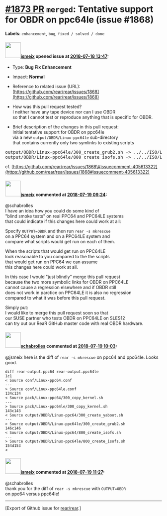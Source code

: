 [\#1873 PR](https://github.com/rear/rear/pull/1873) `merged`: Tentative support for OBDR on ppc64le (issue \#1868)
==================================================================================================================

**Labels**: `enhancement`, `bug`, `fixed / solved / done`

#### <img src="https://avatars.githubusercontent.com/u/1788608?u=925fc54e2ce01551392622446ece427f51e2f0ce&v=4" width="50">[jsmeix](https://github.com/jsmeix) opened issue at [2018-07-18 13:47](https://github.com/rear/rear/pull/1873):

-   Type: **Bug Fix** **Enhancement**

-   Impact: **Normal**

-   Reference to related issue (URL):  
    [https://github.com/rear/rear/issues/1868](https://github.com/rear/rear/issues/1868)

-   How was this pull request tested?  
    I neither have any tape device nor can I use OBDR  
    so that I cannot test or reproduce anything that is specific for
    OBDR.

-   Brief description of the changes in this pull request:  
    Initial tentative support for OBDR on ppc64le  
    via a new `output/OBDR/Linux-ppc64le` sub-directory  
    that contains currently only two symlinks to existing scripts

<pre>
output/OBDR/Linux-ppc64le/300_create_grub2.sh -> ../../ISO/Linux-ppc64le/300_create_grub2.sh
output/OBDR/Linux-ppc64le/800_create_isofs.sh -> ../../ISO/Linux-ppc64le/800_create_isofs.sh
</pre>

cf.
[https://github.com/rear/rear/issues/1868\#issuecomment-405613322](https://github.com/rear/rear/issues/1868#issuecomment-405613322)

#### <img src="https://avatars.githubusercontent.com/u/1788608?u=925fc54e2ce01551392622446ece427f51e2f0ce&v=4" width="50">[jsmeix](https://github.com/jsmeix) commented at [2018-07-19 09:24](https://github.com/rear/rear/pull/1873#issuecomment-406213570):

@schabrolles  
I have an idea how you could do some kind of  
"blind smoke tests" on real PPC64 and PPC64LE systems  
that could indicate if this changes here could work at all:

Specify `OUTPUT=OBDR` and then run `rear -s mkrescue`  
on a PPC64 system and on a PPC64LE system and  
compare what scripts would get run on each of them.

When the scripts that would get run on PPC64LE  
look reasonable to you compared to the the scripts  
that would get run on PPC64 we can assume  
this changes here could work at all.

In this case I would "just blindly" merge this pull request  
because the two more symbolic links for OBDR on PPC64LE  
cannot cause a regression elsewhere and if OBDR still  
does not work in parctice on PPC64LE it is also no regression  
compared to what it was before this pull request.

Simply put:  
I would like to merge this pull request soon so that  
our SUSE partner who tests OBDR on PPC64LE on SLES12  
can try out our ReaR GitHub master code with real OBDR hardware.

#### <img src="https://avatars.githubusercontent.com/u/19491077?u=0021b16ab426902cbe676f6831f41607bbe4d441&v=4" width="50">[schabrolles](https://github.com/schabrolles) commented at [2018-07-19 10:03](https://github.com/rear/rear/pull/1873#issuecomment-406224419):

@jsmeix here is the diff of `rear -s mkrescue` on ppc64 and ppc64le.
Looks good.

    diff rear-output.ppc64 rear-output.ppc64le               
    1c1
    < Source conf/Linux-ppc64.conf
    ---
    > Source conf/Linux-ppc64le.conf
    134c134
    < Source pack/Linux-ppc64/300_copy_kernel.sh
    ---
    > Source pack/Linux-ppc64le/300_copy_kernel.sh
    143c143
    < Source output/OBDR/Linux-ppc64/300_create_yaboot.sh
    ---
    > Source output/OBDR/Linux-ppc64le/300_create_grub2.sh
    146c146
    < Source output/OBDR/Linux-ppc64/800_create_isofs.sh
    ---
    > Source output/OBDR/Linux-ppc64le/800_create_isofs.sh
    154d153
    < 

#### <img src="https://avatars.githubusercontent.com/u/1788608?u=925fc54e2ce01551392622446ece427f51e2f0ce&v=4" width="50">[jsmeix](https://github.com/jsmeix) commented at [2018-07-19 11:27](https://github.com/rear/rear/pull/1873#issuecomment-406244189):

@schabrolles  
thank you for the diff of `rear -s mkrescue` with `OUTPUT=OBDR`  
on ppc64 versus ppc64le!

------------------------------------------------------------------------

\[Export of Github issue for
[rear/rear](https://github.com/rear/rear).\]
